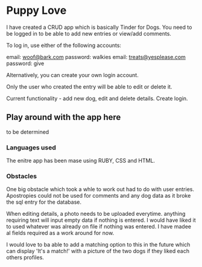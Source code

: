 # Puppy Love

I have created a CRUD app which is basically Tinder for Dogs. You need to be logged in to be able to add new entries or view/add comments. 

To log in, use either of the following accounts:

email: woof@bark.com
password: walkies
email: treats@yesplease.com
password: give

Alternatively, you can create your own login account.

Only the user who created the entry will be able to edit or delete it. 

Current functionality - add new dog, edit and delete details. Create login. 


## Play around with the app here

to be determined


### Languages used

The enitre app has been mase using RUBY, CSS and HTML.



### Obstacles

One big obstacle which took a whle to work out had to do with user entries. Apostropies could not be used for comments and any dog data as it broke the sql entry for the database. 

When editing details, a photo needs to be uploaded everytime. anything requiring text will input empty data if nothing is entered. I would have liked it to used whatever was already on file if nothing was entered. I have madee al fields required as a work around for now.

I would love to ba able to add a matching option to this in the future which can display 'It's a match!' with a picture of the two dogs if they liked each others profiles.




